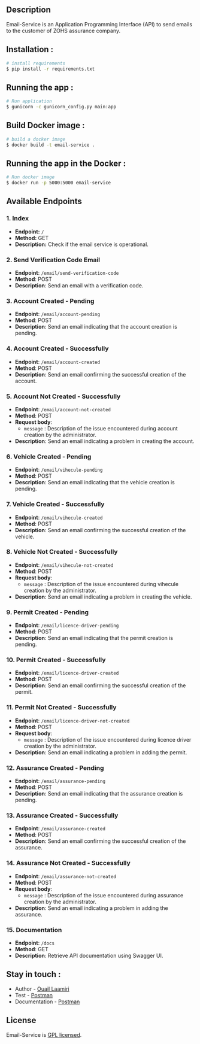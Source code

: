 ## Description

Email-Service is an Application Programming Interface (API) to send emails to the customer of ZOHS assurance company.
## Installation :
```bash
# install requirements
$ pip install -r requirements.txt 
```
## Running the app : 
```bash
# Run application
$ gunicorn -c gunicorn_config.py main:app
```
## Build Docker image : 
```bash
# build a docker image
$ docker build -t email-service .
```
## Running the app in the Docker : 
```bash
# Run docker image
$ docker run -p 5000:5000 email-service
```

## Available Endpoints

### 1. Index

- **Endpoint:** `/`
- **Method:** GET
- **Description:** Check if the email service is operational.

### 2. Send Verification Code Email

- **Endpoint**: `/email/send-verification-code`
- **Method**: POST
- **Description**: Send an email with a verification code.

### 3. Account Created - Pending

- **Endpoint**: `/email/account-pending`
- **Method**: POST
- **Description**: Send an email indicating that the account creation is pending.

### 4. Account Created - Successfully

- **Endpoint**: `/email/account-created`
- **Method**: POST
- **Description**: Send an email confirming the successful creation of the account.

### 5. Account Not Created - Successfully
- **Endpoint**: `/email/account-not-created`
- **Method**: POST
- **Request body**:
  - `message` : Description of the issue encountered during account creation by the administrator.
- **Description**: Send an email indicating a problem in creating the account.

### 6. Vehicle Created - Pending
- **Endpoint**: `/email/vihecule-pending`
- **Method**: POST
- **Description**: Send an email indicating that the vehicle creation is pending.

### 7. Vehicle Created - Successfully
- **Endpoint**: `/email/vihecule-created`
- **Method**: POST
- **Description**: Send an email confirming the successful creation of the vehicle.

### 8. Vehicle Not Created - Successfully
- **Endpoint**: `/email/vihecule-not-created`
- **Method**: POST
- **Request body**:
  - `message` : Description of the issue encountered during vihecule creation by the administrator.
- **Description**: Send an email indicating a problem in creating the vehicle.

### 9. Permit Created - Pending
- **Endpoint**: `/email/licence-driver-pending`
- **Method**: POST
- **Description**: Send an email indicating that the permit creation is pending.

### 10. Permit Created - Successfully
- **Endpoint**: `/email/licence-driver-created`
- **Method**: POST
- **Description**: Send an email confirming the successful creation of the permit.

### 11. Permit Not Created - Successfully
- **Endpoint**: `/email/licence-driver-not-created`
- **Method**: POST
- **Request body**:
  - `message` : Description of the issue encountered during licence driver creation by the administrator.
- **Description**: Send an email indicating a problem in adding the permit.

### 12. Assurance Created - Pending
- **Endpoint**: `/email/assurance-pending`
- **Method**: POST
- **Description**: Send an email indicating that the assurance creation is pending.

### 13. Assurance Created - Successfully
- **Endpoint**: `/email/assurance-created`
- **Method**: POST
- **Description**: Send an email confirming the successful creation of the assurance.

### 14. Assurance Not Created - Successfully
- **Endpoint**: `/email/assurance-not-created`
- **Method**: POST
- **Request body**:
  - `message` : Description of the issue encountered during assurance creation by the administrator.
- **Description**: Send an email indicating a problem in adding the assurance.

### 15. Documentation
- **Endpoint**: `/docs`
- **Method**: GET
- **Description**: Retrieve API documentation using Swagger UI.











## Stay in touch :
- Author - [Ouail Laamiri](https://www.linkedin.com/in/ouaillaamiri/)
- Test - [Postman](https://www.postman.com/avionics-meteorologist-32935362/workspace/postman-api-fundamentals-student-expert/collection/29141176-d8a87c81-7d33-47bc-b379-e379f417a314?action=share&creator=29141176)
- Documentation - [Postman](https://documenter.getpostman.com/view/29141176/2s9Ykt3e4o
)

## License

Email-Service is [GPL licensed](LICENSE).

